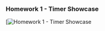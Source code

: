 ### Homework 1 - Timer Showcase
[![Homework 1 - Timer Showcase](https://vimeo.com/1028109528?share=copy#t=0)